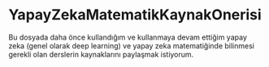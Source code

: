 # YapayZekaMatematikKaynakOnerisi
Bu dosyada daha önce kullandığım ve kullanmaya devam ettiğim yapay zeka (genel olarak deep learning) ve yapay zeka matematiğinde bilinmesi gerekli olan derslerin kaynaklarını paylaşmak istiyorum.
